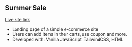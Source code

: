 ## Summer Sale
[Live site link](https://left-fairies.surge.sh)
- Landing page of a simple e-commerce site
- Users can add items in their carts, use coupon and more. 
- Developed with: Vanilla JavaScript, TailwindCSS, HTML
